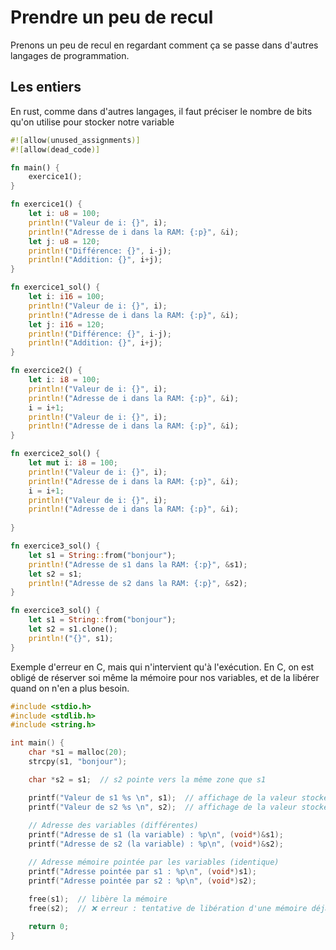 # Prendre un peu de recul

Prenons un peu de recul en regardant comment ça se passe dans d'autres langages de programmation.

## Les entiers

En rust, comme dans d'autres langages, il faut préciser le nombre de bits qu'on utilise pour stocker notre variable



```rust
#![allow(unused_assignments)]
#![allow(dead_code)]

fn main() {
    exercice1();
}

fn exercice1() {
    let i: u8 = 100;
    println!("Valeur de i: {}", i);
    println!("Adresse de i dans la RAM: {:p}", &i);
    let j: u8 = 120;
    println!("Différence: {}", i-j);
    println!("Addition: {}", i+j);
}

fn exercice1_sol() {
    let i: i16 = 100;
    println!("Valeur de i: {}", i);
    println!("Adresse de i dans la RAM: {:p}", &i);
    let j: i16 = 120;
    println!("Différence: {}", i-j);
    println!("Addition: {}", i+j);
}

fn exercice2() {
    let i: i8 = 100;
    println!("Valeur de i: {}", i);
    println!("Adresse de i dans la RAM: {:p}", &i);
    i = i+1;
    println!("Valeur de i: {}", i);
    println!("Adresse de i dans la RAM: {:p}", &i);
}

fn exercice2_sol() {
    let mut i: i8 = 100;
    println!("Valeur de i: {}", i);
    println!("Adresse de i dans la RAM: {:p}", &i);
    i = i+1;
    println!("Valeur de i: {}", i);
    println!("Adresse de i dans la RAM: {:p}", &i);
    
}

fn exercice3_sol() {
    let s1 = String::from("bonjour");
    println!("Adresse de s1 dans la RAM: {:p}", &s1);
    let s2 = s1;
    println!("Adresse de s2 dans la RAM: {:p}", &s2);
}

fn exercice3_sol() {
    let s1 = String::from("bonjour");
    let s2 = s1.clone();
    println!("{}", s1);
}
```


Exemple d'erreur en C, mais qui n'intervient qu'à l'exécution.
En C, on est obligé de réserver soi même la mémoire pour nos variables, et de la libérer quand on n'en a plus besoin.

```c
#include <stdio.h>
#include <stdlib.h>
#include <string.h>

int main() {
    char *s1 = malloc(20);
    strcpy(s1, "bonjour");

    char *s2 = s1;  // s2 pointe vers la même zone que s1

    printf("Valeur de s1 %s \n", s1);  // affichage de la valeur stockée par s1
    printf("Valeur de s2 %s \n", s2);  // affichage de la valeur stockée par s2
    
    // Adresse des variables (différentes)
    printf("Adresse de s1 (la variable) : %p\n", (void*)&s1);
    printf("Adresse de s2 (la variable) : %p\n", (void*)&s2);

    // Adresse mémoire pointée par les variables (identique)
    printf("Adresse pointée par s1 : %p\n", (void*)s1);
    printf("Adresse pointée par s2 : %p\n", (void*)s2);

    free(s1);  // libère la mémoire
    free(s2);  // ❌ erreur : tentative de libération d'une mémoire déjà libérée
    
    return 0;
}
```
